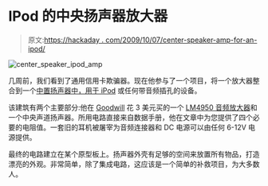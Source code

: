 # IPod 的中央扬声器放大器

> 原文:[https://hackaday . com/2009/10/07/center-speaker-amp-for-an-ipod/](https://hackaday.com/2009/10/07/center-speaker-amp-for-an-ipod/)

![center_speaker_ipod_amp](../Images/ee9883be2e55edfef3dd1e5159644db3.png "center_speaker_ipod_amp")

几周前，我们看到了通用信用卡欺骗器。现在他参与了一个项目，将一个放大器整合到一个[中置扬声器中，用于 iPod](http://www.soniktech.com/dock.html) 或任何带音频插孔的设备。

该建筑有两个主要部分:他在 [Goodwill](http://www.goodwill.org) 花 3 美元买的一个 [LM4950 音频放大器](http://www.national.com/mpf/LM/LM4950.html)和一个中央声道扬声器。所用电路直接来自数据手册，他在文章中为您提供了四个必要的电阻值。一套旧的耳机被屠宰为音频连接器和 DC 电源可以由任何 6-12V 电源提供。

最终的电路建立在某个原型板上。扬声器外壳有足够的空间来放置所有物品，打造漂亮的外观。非常简单，除了集成电路，这应该是一个简单的补救项目，为大多数人。